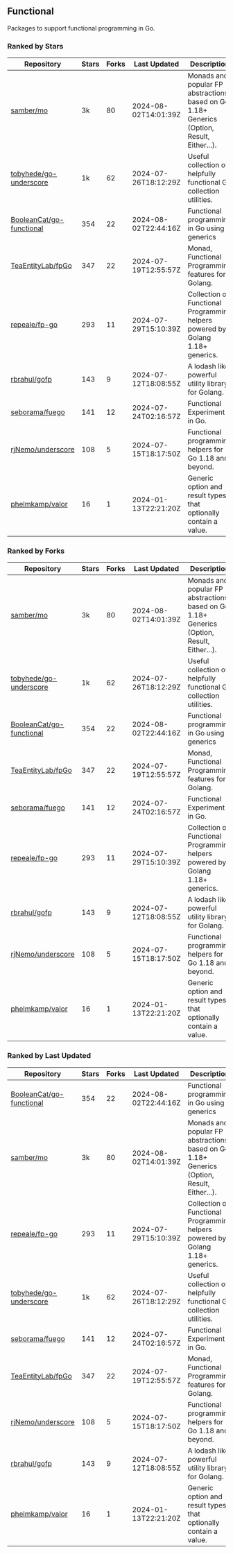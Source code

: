 ## Functional

Packages to support functional programming in Go.

### Ranked by Stars

| Repository | Stars | Forks | Last Updated | Description | 
|------------|-------|-------|--------------|-------------|
| [samber/mo](https://github.com/samber/mo) | 3k | 80 | 2024-08-02T14:01:39Z |  Monads and popular FP abstractions, based on Go 1.18+ Generics (Option, Result, Either...). |
| [tobyhede/go-underscore](https://github.com/tobyhede/go-underscore) | 1k | 62 | 2024-07-26T18:12:29Z |  Useful collection of helpfully functional Go collection utilities. |
| [BooleanCat/go-functional](https://github.com/BooleanCat/go-functional) | 354 | 22 | 2024-08-02T22:44:16Z |  Functional programming in Go using generics |
| [TeaEntityLab/fpGo](https://github.com/TeaEntityLab/fpGo) | 347 | 22 | 2024-07-19T12:55:57Z |  Monad, Functional Programming features for Golang. |
| [repeale/fp-go](https://github.com/repeale/fp-go) | 293 | 11 | 2024-07-29T15:10:39Z |  Collection of Functional Programming helpers powered by Golang 1.18+ generics. |
| [rbrahul/gofp](https://github.com/rbrahul/gofp) | 143 | 9 | 2024-07-12T18:08:55Z |  A lodash like powerful utility library for Golang. |
| [seborama/fuego](https://github.com/seborama/fuego) | 141 | 12 | 2024-07-24T02:16:57Z |  Functional Experiment in Go. |
| [rjNemo/underscore](https://github.com/rjNemo/underscore) | 108 | 5 | 2024-07-15T18:17:50Z |  Functional programming helpers for Go 1.18 and beyond. |
| [phelmkamp/valor](https://github.com/phelmkamp/valor) | 16 | 1 | 2024-01-13T22:21:20Z |  Generic option and result types that optionally contain a value. |

### Ranked by Forks

| Repository | Stars | Forks | Last Updated | Description | 
|------------|-------|-------|--------------|-------------|
| [samber/mo](https://github.com/samber/mo) | 3k | 80 | 2024-08-02T14:01:39Z |  Monads and popular FP abstractions, based on Go 1.18+ Generics (Option, Result, Either...). |
| [tobyhede/go-underscore](https://github.com/tobyhede/go-underscore) | 1k | 62 | 2024-07-26T18:12:29Z |  Useful collection of helpfully functional Go collection utilities. |
| [BooleanCat/go-functional](https://github.com/BooleanCat/go-functional) | 354 | 22 | 2024-08-02T22:44:16Z |  Functional programming in Go using generics |
| [TeaEntityLab/fpGo](https://github.com/TeaEntityLab/fpGo) | 347 | 22 | 2024-07-19T12:55:57Z |  Monad, Functional Programming features for Golang. |
| [seborama/fuego](https://github.com/seborama/fuego) | 141 | 12 | 2024-07-24T02:16:57Z |  Functional Experiment in Go. |
| [repeale/fp-go](https://github.com/repeale/fp-go) | 293 | 11 | 2024-07-29T15:10:39Z |  Collection of Functional Programming helpers powered by Golang 1.18+ generics. |
| [rbrahul/gofp](https://github.com/rbrahul/gofp) | 143 | 9 | 2024-07-12T18:08:55Z |  A lodash like powerful utility library for Golang. |
| [rjNemo/underscore](https://github.com/rjNemo/underscore) | 108 | 5 | 2024-07-15T18:17:50Z |  Functional programming helpers for Go 1.18 and beyond. |
| [phelmkamp/valor](https://github.com/phelmkamp/valor) | 16 | 1 | 2024-01-13T22:21:20Z |  Generic option and result types that optionally contain a value. |

### Ranked by Last Updated

| Repository | Stars | Forks | Last Updated | Description | 
|------------|-------|-------|--------------|-------------|
| [BooleanCat/go-functional](https://github.com/BooleanCat/go-functional) | 354 | 22 | 2024-08-02T22:44:16Z |  Functional programming in Go using generics |
| [samber/mo](https://github.com/samber/mo) | 3k | 80 | 2024-08-02T14:01:39Z |  Monads and popular FP abstractions, based on Go 1.18+ Generics (Option, Result, Either...). |
| [repeale/fp-go](https://github.com/repeale/fp-go) | 293 | 11 | 2024-07-29T15:10:39Z |  Collection of Functional Programming helpers powered by Golang 1.18+ generics. |
| [tobyhede/go-underscore](https://github.com/tobyhede/go-underscore) | 1k | 62 | 2024-07-26T18:12:29Z |  Useful collection of helpfully functional Go collection utilities. |
| [seborama/fuego](https://github.com/seborama/fuego) | 141 | 12 | 2024-07-24T02:16:57Z |  Functional Experiment in Go. |
| [TeaEntityLab/fpGo](https://github.com/TeaEntityLab/fpGo) | 347 | 22 | 2024-07-19T12:55:57Z |  Monad, Functional Programming features for Golang. |
| [rjNemo/underscore](https://github.com/rjNemo/underscore) | 108 | 5 | 2024-07-15T18:17:50Z |  Functional programming helpers for Go 1.18 and beyond. |
| [rbrahul/gofp](https://github.com/rbrahul/gofp) | 143 | 9 | 2024-07-12T18:08:55Z |  A lodash like powerful utility library for Golang. |
| [phelmkamp/valor](https://github.com/phelmkamp/valor) | 16 | 1 | 2024-01-13T22:21:20Z |  Generic option and result types that optionally contain a value. |

